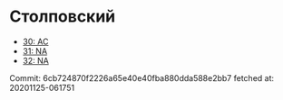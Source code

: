 # Столповский
- [30: AC](30.md)
- [31: NA](31.md)
- [32: NA](32.md)

Commit: 6cb724870f2226a65e40e40fba880dda588e2bb7
 fetched at: 20201125-061751
